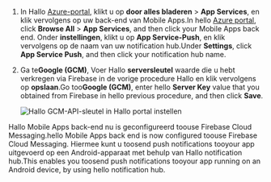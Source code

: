 
1. <span data-ttu-id="7439e-101">In Hallo [Azure-portal](https://portal.azure.com/), klikt u op **door alles bladeren** > **App Services**, en klik vervolgens op uw back-end van Mobile Apps.</span><span class="sxs-lookup"><span data-stu-id="7439e-101">In hello [Azure portal](https://portal.azure.com/), click **Browse All** > **App Services**, and then click your Mobile Apps back end.</span></span> <span data-ttu-id="7439e-102">Onder **instellingen**, klikt u op **App Service-Push**, en klik vervolgens op de naam van uw notification hub.</span><span class="sxs-lookup"><span data-stu-id="7439e-102">Under **Settings**, click **App Service Push**, and then click your notification hub name.</span></span>
2. <span data-ttu-id="7439e-103">Ga te**Google (GCM)**, Voer Hallo **serversleutel** waarde die u hebt verkregen via Firebase in de vorige procedure Hallo en klik vervolgens op **opslaan**.</span><span class="sxs-lookup"><span data-stu-id="7439e-103">Go too**Google (GCM)**, enter hello **Server Key** value that you obtained from Firebase in hello previous procedure, and then click **Save**.</span></span>

    ![Hallo GCM-API-sleutel in Hallo portal instellen](./media/app-service-mobile-android-configure-push/mobile-push-api-key.png)

<span data-ttu-id="7439e-105">Hallo Mobile Apps back-end nu is geconfigureerd toouse Firebase Cloud Messaging.</span><span class="sxs-lookup"><span data-stu-id="7439e-105">hello Mobile Apps back end is now configured toouse Firebase Cloud Messaging.</span></span> <span data-ttu-id="7439e-106">Hiermee kunt u toosend push notifications tooyour app uitgevoerd op een Android-apparaat met behulp van Hallo notification hub.</span><span class="sxs-lookup"><span data-stu-id="7439e-106">This enables you toosend push notifications tooyour app running on an Android device, by using hello notification hub.</span></span>

<!-- URLs. -->


<!-- images -->
